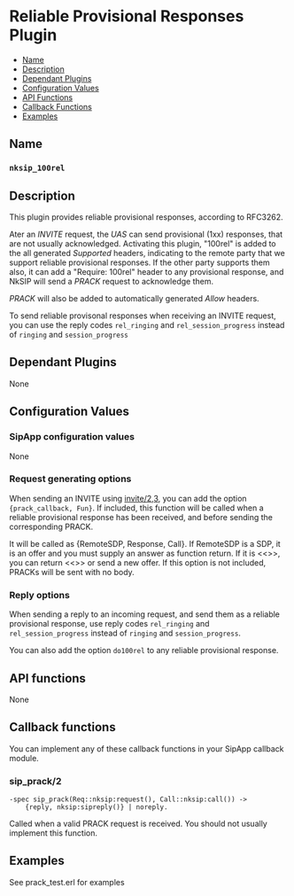 # Reliable Provisional Responses Plugin

* [Name](#name)
* [Description](#description)
* [Dependant Plugins](#dependant-plugins)
* [Configuration Values](#configuration-values)
* [API Functions](#api-functions)
* [Callback Functions](#callback-functions)
* [Examples](#examples)


## Name
### `nksip_100rel`


## Description

This plugin provides reliable provisional responses, according to RFC3262.

Ater an _INVITE_ request, the _UAS_ can send provisional (1xx) responses, that are not usually acknowledged. Activating this plugin, "100rel" is added to the all generated _Supported_ headers, indicating to the remote party that we support reliable provisional responses. If the other party supports them also, it can add a "Require: 100rel" header to any provisional response, and NkSIP will send a _PRACK_ request to acknowledge them.

_PRACK_ will also be added to automatically generated _Allow_ headers.

To send reliable provisonal responses when receiving an INVITE request, you can use the reply codes `rel_ringing` and `rel_session_progress` instead of `ringing` and `session_progress`



## Dependant Plugins

None


## Configuration Values

### SipApp configuration values

None

### Request generating options

When sending an INVITE using [invite/2,3](../reference/sending_functions.md#invite), you can add the option `{prack_callback, Fun}`. If included, this function will be called when a reliable provisional response has been received, and before sending the corresponding PRACK. 

It will be called as {RemoteSDP, Response, Call}. If RemoteSDP is a SDP, it is an offer and you must supply an answer as function return. If it is <<>>, you can return <<>> or send a new offer. If this option is not included, PRACKs will be sent with no body.


### Reply options

When sending a reply to an incoming request, and send them as a reliable provisional response, use reply codes `rel_ringing` and `rel_session_progress` instead of `ringing` and `session_progress`.

You can also add the option `do100rel` to any reliable provisional response.



## API functions

None


## Callback functions

You can implement any of these callback functions in your SipApp callback module.

### sip_prack/2

```erlanf
-spec sip_prack(Req::nksip:request(), Call::nksip:call()) ->
    {reply, nksip:sipreply()} | noreply.
```
Called when a valid PRACK request is received. You should not usually implement this function.


## Examples

See prack_test.erl for examples

